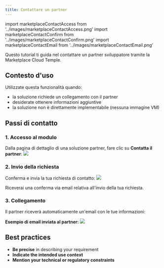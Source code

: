 ```yaml
---
title: Contattare un partner
---
```

import marketplaceContactAccess from '../images/marketplaceContactAccess.png'
import marketplaceContactConfirm from '../images/marketplaceContactConfirm.png'
import marketplaceContactEmail from '../images/marketplaceContactEmail.png'

Questo tutorial ti guida nel contattare un partner sviluppatore tramite la Marketplace Cloud Temple.

## Contesto d'uso

Utilizzate questa funzionalità quando:
- la soluzione richiede un collegamento con il partner
- desiderate ottenere informazioni aggiuntive
- la soluzione non è direttamente implementabile (nessuna immagine VM)

## Passi di contatto

### 1. Accesso al modulo

Dalla pagina di dettaglio di una soluzione partner, fare clic su **Contatta il partner**:
<img src={marketplaceContactAccess} />

### 2. Invio della richiesta

Conferma e invia la tua richiesta di contatto:
<img src={marketplaceContactConfirm} />

Riceverai una conferma via email relativa all'invio della tua richiesta.

### 3. Collegamento

Il partner riceverà automaticamente un'email con le tue informazioni:

**Esempio di email inviata al partner:**
<img src={marketplaceContactEmail} />

## Best practices

- **Be precise** in describing your requirement
- **Indicate the intended use context**
- **Mention your technical or regulatory constraints**